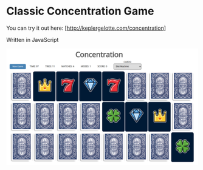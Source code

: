 # Classic Concentration Game 

You can try it out here: [http://keplergelotte.com/concentration]

Written in JavaScript

![screenshot](images/Screenshot.png)
